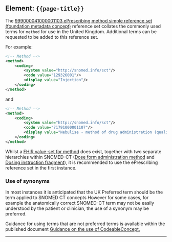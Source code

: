 ## Element: `{{page-title}}`

The [999000041000001103 ePrescribing method simple reference set (foundation metadata concept)](https://termbrowser.nhs.uk/?perspective=full&conceptId1=999000041000001103&edition=uk-edition) reference set collates the commonly used terms for `method` for use in the United Kingdom. Additional terms can be requested to be added to this reference set.

For example:

```xml
<!-- Method -->
<method>
    <coding>
        <system value="http://snomed.info/sct"/>
        <code value="129326001"/>
        <display value="Injection"/>
    </coding>
</method>
```
and
```xml
<!-- Method -->
<method>
    <coding>
        <system value="http://snomed.info/sct"/>
        <code value="71791000001107"/>
        <display value="Nebulise - method of drug administration (qualifier value)"/>
    </coding>
</method>
```

Whilst a [FHIR value-set for method](http://hl7.org/fhir/valueset-administration-method-codes.html) does exist, together with two separate hierarchies within SNOMED-CT ([Dose form administration method](https://termbrowser.nhs.uk/?perspective=full&conceptId1=736665006&edition=uk-edition) and [Dosing instruction fragment](https://termbrowser.nhs.uk/?perspective=full&conceptId1=422096002&edition=uk-edition)), it is recommended to use the ePrescribing reference set in the first instance.

### Use of synonyms

In most instances it is anticipated that the UK Preferred term should be the term applied to SNOMED CT concepts However for some cases, for example the anatomically correct SNOMED-CT term may not be easily understood by the patient or clinician, the use of a synonym may be preferred. 

Guidance for using terms that are not preferred terms is available within the published document [Guidance on the use of CodeableConcept.](https://developer.nhs.uk/apis/gpconnect-1-2-0/pages/accessrecord_structured/guidance-on-the-population-of-codeableconcept.pdf)

---